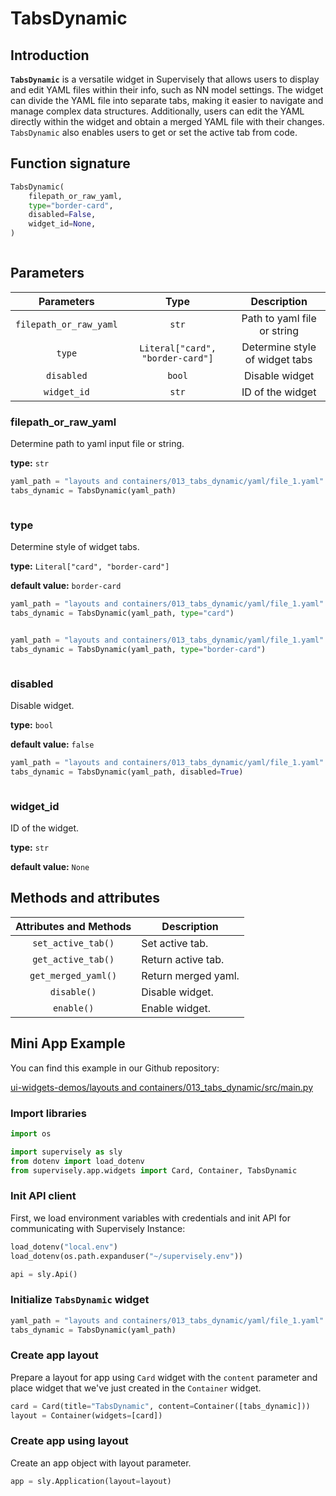 # TabsDynamic

## Introduction

**`TabsDynamic`** is a versatile widget in Supervisely that allows users to display and edit YAML files within their info, such as NN model settings. The widget can divide the YAML file into separate tabs, making it easier to navigate and manage complex data structures. Additionally, users can edit the YAML directly within the widget and obtain a merged YAML file with their changes. `TabsDynamic` also enables users to get or set the active tab from code.

## Function signature

```python
TabsDynamic(
    filepath_or_raw_yaml,
    type="border-card",
    disabled=False,
    widget_id=None,
)
```

<figure><img src="https://user-images.githubusercontent.com/120389559/222425009-48e94882-6a1a-4cf5-9383-45bc98dc4bb9.png" alt=""><figcaption></figcaption></figure>

## Parameters

|       Parameters       |               Type               |           Description          |
| :--------------------: | :------------------------------: | :----------------------------: |
| `filepath_or_raw_yaml` |               `str`              |   Path to yaml file or string  |
|         `type`         | `Literal["card", "border-card"]` | Determine style of widget tabs |
|       `disabled`       |              `bool`              |         Disable widget         |
|       `widget_id`      |               `str`              |        ID of the widget        |

### filepath\_or\_raw\_yaml

Determine path to yaml input file or string.

**type:** `str`

```python
yaml_path = "layouts and containers/013_tabs_dynamic/yaml/file_1.yaml"
tabs_dynamic = TabsDynamic(yaml_path)
```

<figure><img src="https://user-images.githubusercontent.com/120389559/222425009-48e94882-6a1a-4cf5-9383-45bc98dc4bb9.png" alt=""><figcaption></figcaption></figure>

### type

Determine style of widget tabs.

**type:** `Literal["card", "border-card"]`

**default value:** `border-card`

```python
yaml_path = "layouts and containers/013_tabs_dynamic/yaml/file_1.yaml"
tabs_dynamic = TabsDynamic(yaml_path, type="card")
```

<figure><img src="https://user-images.githubusercontent.com/79905215/224246883-68b34954-1327-49bb-b65f-50ad4ca626b3.png" alt=""><figcaption></figcaption></figure>

```python
yaml_path = "layouts and containers/013_tabs_dynamic/yaml/file_1.yaml"
tabs_dynamic = TabsDynamic(yaml_path, type="border-card")
```

<figure><img src="https://user-images.githubusercontent.com/79905215/224246903-45ca7f8f-2655-4a35-885a-5874416084ad.png" alt=""><figcaption></figcaption></figure>

### disabled

Disable widget.

**type:** `bool`

**default value:** `false`

```python
yaml_path = "layouts and containers/013_tabs_dynamic/yaml/file_1.yaml"
tabs_dynamic = TabsDynamic(yaml_path, disabled=True)
```

<figure><img src="https://user-images.githubusercontent.com/120389559/222424295-9210067b-3113-4ceb-8f71-8f49ed964a3c.gif" alt=""><figcaption></figcaption></figure>

### widget\_id

ID of the widget.

**type:** `str`

**default value:** `None`

## Methods and attributes

| Attributes and Methods | Description         |
| :--------------------: | ------------------- |
|   `set_active_tab()`   | Set active tab.     |
|   `get_active_tab()`   | Return active tab.  |
|   `get_merged_yaml()`  | Return merged yaml. |
|       `disable()`      | Disable widget.     |
|       `enable()`       | Enable widget.      |

## Mini App Example

You can find this example in our Github repository:

[ui-widgets-demos/layouts and containers/013\_tabs\_dynamic/src/main.py](https://github.com/supervisely-ecosystem/ui-widgets-demos/blob/master/layouts%20and%20containers/013\_tabs\_dynamic/src/main.py)

### Import libraries

```python
import os

import supervisely as sly
from dotenv import load_dotenv
from supervisely.app.widgets import Card, Container, TabsDynamic
```

### Init API client

First, we load environment variables with credentials and init API for communicating with Supervisely Instance:

```python
load_dotenv("local.env")
load_dotenv(os.path.expanduser("~/supervisely.env"))

api = sly.Api()
```

### Initialize `TabsDynamic` widget

```python
yaml_path = "layouts and containers/013_tabs_dynamic/yaml/file_1.yaml"
tabs_dynamic = TabsDynamic(yaml_path)
```

### Create app layout

Prepare a layout for app using `Card` widget with the `content` parameter and place widget that we've just created in the `Container` widget.

```python
card = Card(title="TabsDynamic", content=Container([tabs_dynamic]))
layout = Container(widgets=[card])
```

### Create app using layout

Create an app object with layout parameter.

```python
app = sly.Application(layout=layout)
```

<figure><img src="https://user-images.githubusercontent.com/120389559/222417044-1ebf8551-8208-420b-9fb7-bb11f8328a06.gif" alt=""><figcaption></figcaption></figure>
